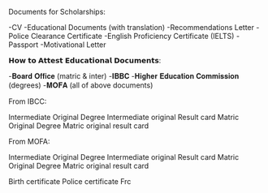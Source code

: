 Documents for Scholarships:

-CV
-Educational Documents (with translation)
-Recommendations Letter
-Police Clearance Certificate
-English Proficiency Certificate (IELTS)
-Passport
-Motivational Letter 

𝗛𝗼𝘄 𝘁𝗼 𝗔𝘁𝘁𝗲𝘀𝘁 𝗘𝗱𝘂𝗰𝗮𝘁𝗶𝗼𝗻𝗮𝗹 𝗗𝗼𝗰𝘂𝗺𝗲𝗻𝘁𝘀:

-𝐁𝐨𝐚𝐫𝐝 𝐎𝐟𝐟𝐢𝐜𝐞 (matric & inter)
-𝐈𝐁𝐁𝐂
-𝐇𝐢𝐠𝐡𝐞𝐫 𝐄𝐝𝐮𝐜𝐚𝐭𝐢𝐨𝐧 𝐂𝐨𝐦𝐦𝐢𝐬𝐬𝐢𝐨𝐧 (degrees)
-𝐌𝐎𝐅𝐀 (all of above documents)

From IBCC:

Intermediate Original Degree 
Intermediate original Result card
Matric Original Degree
Matric original result card

From MOFA:

Intermediate Original Degree 
Intermediate original Result card
Matric Original Degree
Matric original result card

Birth certificate 
Police certificate 
Frc
